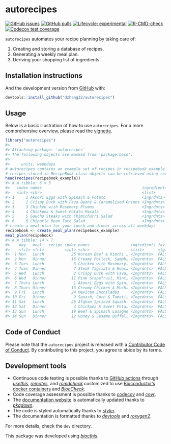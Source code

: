 
<!-- README.md is generated from README.Rmd. Please edit that file -->

# autorecipes

<!-- badges: start -->

[![GitHub
issues](https://img.shields.io/github/issues/dzhang32/autorecipes)](https://github.com/dzhang32/autorecipes/issues)
[![GitHub
pulls](https://img.shields.io/github/issues-pr/dzhang32/autorecipes)](https://github.com/dzhang32/autorecipes/pulls)
[![Lifecycle:
experimental](https://img.shields.io/badge/lifecycle-experimental-orange.svg)](https://lifecycle.r-lib.org/articles/stages.html#experimental)
[![R-CMD-check](https://github.com/dzhang32/autorecipes/workflows/R-CMD-check/badge.svg)](https://github.com/dzhang32/autorecipes/actions)
[![Codecov test
coverage](https://codecov.io/gh/dzhang32/autorecipes/branch/master/graph/badge.svg)](https://codecov.io/gh/dzhang32/autorecipes?branch=master)
<!-- badges: end -->

`autorecipes` automates your recipe planning by taking care of:

1.  Creating and storing a database of recipes.
2.  Generating a weekly meal plan.
3.  Deriving your shopping list of ingredients.

## Installation instructions

And the development version from
[GitHub](https://github.com/dzhang32/autorecipes) with:

``` r
devtools::install_github("dzhang32/autorecipes")
```

## Usage

Below is a basic illustration of how to use `autorecipes`. For a more
comprehensive overview, please read the
[vignette](https://dzhang32.github.io/autorecipes/articles/autorecipes.html).

``` r
library("autorecipes")
#> 
#> Attaching package: 'autorecipes'
#> The following objects are masked from 'package:base':
#> 
#>     units, weekdays
# autorecipes contains an example set of recipes in recipebook_example
# recipes stored in RecipeBook-class objects can be retrieved using recipes()
head(recipes(recipebook_example))
#> # A tibble: 6 × 5
#>   index names                                            ingredients fav   last_eaten
#>   <int> <chr>                                            <list>      <lgl> <date>    
#> 1     1 Akoori Eggs with Spinach & Potato                <Ingrdnts>  FALSE NA        
#> 2     2 Crispy Duck with Fava Beans & Caramelised Onions <Ingrdnts>  FALSE NA        
#> 3     3 Chicken with Rosemary Plumns                     <Ingrdnts>  FALSE NA        
#> 4     4 Chickpea & Sweet Potato Masala                   <Ingrdnts>  FALSE NA        
#> 5     5 Gaucho Steaks with Chimichurri Salad             <Ingrdnts>  FALSE NA        
#> 6     6 Chipotle Bean Taco Salad                         <Ingrdnts>  FALSE NA
# create a meal plan for your lunch and dinner across all weekdays
recipebook <- create_meal_plan(recipebook_example)
meal_plan(recipebook)
#> # A tibble: 14 × 7
#>    day   meal   recipe_index names                  ingredients fav   last_eaten
#>    <fct> <fct>         <int> <chr>                  <list>      <lgl> <date>    
#>  1 Mon   Lunch            25 Korean Beef & Kimchi … <Ingrdnts>  FALSE 2021-10-14
#>  2 Mon   Dinner           16 Creamy Pollock, Samph… <Ingrdnts>  FALSE 2021-10-14
#>  3 Tues  Lunch             3 Chicken with Rosemary… <Ingrdnts>  FALSE 2021-10-14
#>  4 Tues  Dinner            7 Steak Tagliata & Roas… <Ingrdnts>  FALSE 2021-10-14
#>  5 Wed   Lunch             2 Crispy Duck with Fava… <Ingrdnts>  FALSE 2021-10-14
#>  6 Wed   Dinner           11 Pink Grapefruit, Mint… <Ingrdnts>  FALSE 2021-10-14
#>  7 Thurs Lunch             1 Akoori Eggs with Spin… <Ingrdnts>  FALSE 2021-10-14
#>  8 Thurs Dinner           13 Creamy Chicken & Much… <Ingrdnts>  FALSE 2021-10-14
#>  9 Fri   Lunch            24 Mexican Enchiladas     <Ingrdnts>  FALSE 2021-10-14
#> 10 Fri   Dinner            9 Squash, Corn & Tomati… <Ingrdnts>  FALSE 2021-10-14
#> 11 Sat   Lunch            26 Afghan Spliced Squash  <Ingrdnts>  FALSE 2021-10-14
#> 12 Sat   Dinner            4 Chickpea & Sweet Pota… <Ingrdnts>  FALSE 2021-10-14
#> 13 Sun   Lunch            19 Beef & Spinach Lasagne <Ingrdnts>  FALSE 2021-10-14
#> 14 Sun   Dinner           12 Honey & Sesame Buffal… <Ingrdnts>  FALSE 2021-10-14
```

## Code of Conduct

Please note that the `autorecipes` project is released with a
[Contributor Code of
Conduct](http://bioconductor.org/about/code-of-conduct/). By
contributing to this project, you agree to abide by its terms.

## Development tools

-   Continuous code testing is possible thanks to [GitHub
    actions](https://www.tidyverse.org/blog/2020/04/usethis-1-6-0/)
    through *[usethis](https://CRAN.R-project.org/package=usethis)*,
    *[remotes](https://CRAN.R-project.org/package=remotes)*, and
    *[rcmdcheck](https://CRAN.R-project.org/package=rcmdcheck)*
    customized to use [Bioconductor’s docker
    containers](https://www.bioconductor.org/help/docker/) and
    *[BiocCheck](https://bioconductor.org/packages/3.14/BiocCheck)*.
-   Code coverage assessment is possible thanks to
    [codecov](https://codecov.io/gh) and
    *[covr](https://CRAN.R-project.org/package=covr)*.
-   The [documentation website](http://dzhang32.github.io/autorecipes)
    is automatically updated thanks to
    *[pkgdown](https://CRAN.R-project.org/package=pkgdown)*.
-   The code is styled automatically thanks to
    *[styler](https://CRAN.R-project.org/package=styler)*.
-   The documentation is formatted thanks to
    *[devtools](https://CRAN.R-project.org/package=devtools)* and
    *[roxygen2](https://CRAN.R-project.org/package=roxygen2)*.

For more details, check the `dev` directory.

This package was developed using
*[biocthis](https://bioconductor.org/packages/3.14/biocthis)*.

